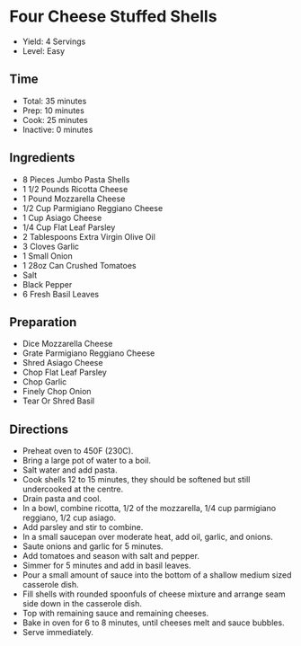 # Four Cheese Stuffed Shells

* Yield: 4 Servings
* Level: Easy

## Time

* Total: 35 minutes
* Prep: 10 minutes
* Cook: 25 minutes
* Inactive: 0 minutes

## Ingredients

* 8 Pieces Jumbo Pasta Shells
* 1 1/2 Pounds Ricotta Cheese
* 1 Pound Mozzarella Cheese
* 1/2 Cup Parmigiano Reggiano Cheese
* 1 Cup Asiago Cheese
* 1/4 Cup Flat Leaf Parsley
* 2 Tablespoons Extra Virgin Olive Oil
* 3 Cloves Garlic
* 1 Small Onion
* 1 28oz Can Crushed Tomatoes
* Salt
* Black Pepper
* 6 Fresh Basil Leaves

## Preparation

* Dice Mozzarella Cheese
* Grate Parmigiano Reggiano Cheese
* Shred Asiago Cheese
* Chop Flat Leaf Parsley
* Chop Garlic
* Finely Chop Onion
* Tear Or Shred Basil

## Directions

* Preheat oven to 450F (230C).
* Bring a large pot of water to a boil.
* Salt water and add pasta.
* Cook shells 12 to 15 minutes, they should be softened but still undercooked at the centre.
* Drain pasta and cool.
* In a bowl, combine ricotta, 1/2 of the mozzarella, 1/4 cup parmigiano reggiano, 1/2 cup asiago.
* Add parsley and stir to combine.
* In a small saucepan over moderate heat, add oil, garlic, and onions.
* Saute onions and garlic for 5 minutes.
* Add tomatoes and season with salt and pepper.
* Simmer for 5 minutes and add in basil leaves.
* Pour a small amount of sauce into the bottom of a shallow medium sized casserole dish.
* Fill shells with rounded spoonfuls of cheese mixture and arrange seam side down in the casserole dish.
* Top with remaining sauce and remaining cheeses.
* Bake in oven for 6 to 8 minutes, until cheeses melt and sauce bubbles.
* Serve immediately.
